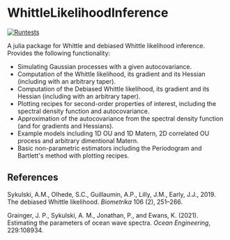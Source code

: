 # WhittleLikelihoodInference

[![Runtests](https://github.com/JakeGrainger/WhittleLikelihoodInference.jl/actions/workflows/Runtests.yml/badge.svg)](https://github.com/JakeGrainger/WhittleLikelihoodInference.jl/actions/workflows/Runtests.yml)

A julia package for Whittle and debiased Whittle likelihood inference. Provides the following functionality:

* Simulating Gaussian processes with a given autocovariance.
* Computation of the Whittle likelihood, its gradient and its Hessian (including with an arbitrary taper). 
* Computation of the Debiased Whittle likelihood, its gradient and its Hessian (including with an arbitrary taper).
* Plotting recipes for second-order properties of interest, including the spectral density function and autocovariance.
* Approximation of the autocovariance from the spectral density function (and for gradients and Hessians).
* Example models including 1D OU and 1D Matern, 2D correlated OU process and arbitrary dimentional Matern.
* Basic non-parametric estimators including the Periodogram and Bartlett's method with plotting recipes.

## References

Sykulski, A.M., Olhede, S.C., Guillaumin, A.P., Lilly, J.M., Early, J.J., 2019. The debiased Whittle likelihood. *Biometrika* 106 (2), 251–266.

Grainger, J. P., Sykulski, A. M., Jonathan, P., and Ewans, K. (2021). Estimating the parameters of ocean wave
spectra. *Ocean Engineering*, 229:108934.